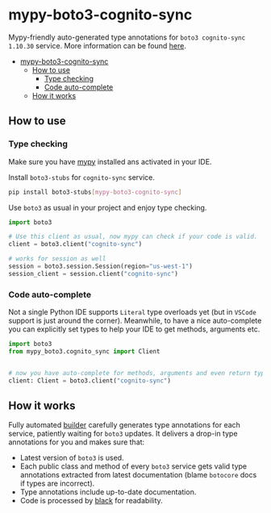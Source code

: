 # mypy-boto3-cognito-sync

Mypy-friendly auto-generated type annotations for `boto3 cognito-sync 1.10.30` service.
More information can be found [here](https://github.com/vemel/mypy_boto3).

- [mypy-boto3-cognito-sync](#mypy-boto3-cognito-sync)
  - [How to use](#how-to-use)
    - [Type checking](#type-checking)
    - [Code auto-complete](#code-auto-complete)
  - [How it works](#how-it-works)

## How to use

### Type checking

Make sure you have [mypy](https://github.com/python/mypy) installed ans activated in your IDE.

Install `boto3-stubs` for `cognito-sync` service.

```bash
pip install boto3-stubs[mypy-boto3-cognito-sync]
```

Use `boto3` as usual in your project and enjoy type checking.

```python
import boto3

# Use this client as usual, now mypy can check if your code is valid.
client = boto3.client("cognito-sync")

# works for session as well
session = boto3.session.Session(region="us-west-1")
session_client = session.client("cognito-sync")

```

### Code auto-complete

Not a single Python IDE supports `Literal` type overloads yet (but in `VSCode` support is just around the corner).
Meanwhile, to have a nice auto-complete you can explicitly set types to help your IDE to get methods, arguments etc.

```python
import boto3
from mypy_boto3.cognito_sync import Client


# now you have auto-complete for methods, arguments and even return types
client: Client = boto3.client("cognito-sync")
```

## How it works

Fully automated [builder](https://github.com/vemel/mypy_boto3) carefully generates
type annotations for each service, patiently waiting for `boto3` updates. It delivers
a drop-in type annotations for you and makes sure that:

- Latest version of `boto3` is used.
- Each public class and method of every `boto3` service gets valid type annotations
  extracted from latest documentation (blame `botocore` docs if types are incorrect).
- Type annotations include up-to-date documentation.
- Code is processed by [black](https://github.com/psf/black) for readability.